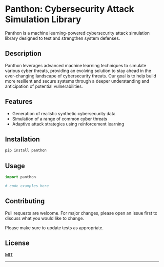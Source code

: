 # Panthon: Cybersecurity Attack Simulation Library 

Panthon is a machine learning-powered cybersecurity attack simulation library designed to test and strengthen system defenses.

## Description

Panthon leverages advanced machine learning techniques to simulate various cyber threats, providing an evolving solution to stay ahead in the ever-changing landscape of cybersecurity threats. Our goal is to help build more resilient and secure systems through a deeper understanding and anticipation of potential vulnerabilities.

## Features

- Generation of realistic synthetic cybersecurity data
- Simulation of a range of common cyber threats
- Adaptive attack strategies using reinforcement learning

## Installation

```bash
pip install panthon
```

## Usage

```python
import panthon

# code examples here
```

## Contributing

Pull requests are welcome. For major changes, please open an issue first to discuss what you would like to change.

Please make sure to update tests as appropriate.

## License

[MIT](https://choosealicense.com/licenses/mit/)

---
